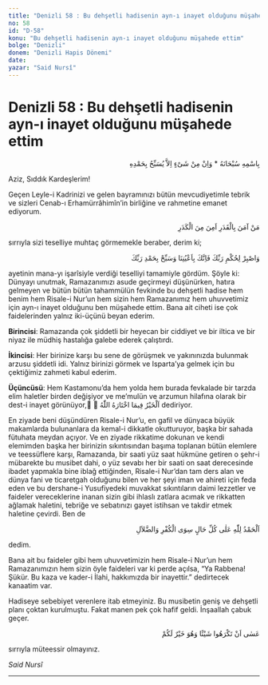 ```yaml
---
title: "Denizli 58 : Bu dehşetli hadisenin ayn-ı inayet olduğunu müşahede ettim"
no: 58
id: "D-58"
konu: "Bu dehşetli hadisenin ayn-ı inayet olduğunu müşahede ettim"
bolge: "Denizli"
donem: "Denizli Hapis Dönemi"
date: 
yazar: "Said Nursî"
---
```


# Denizli 58 : Bu dehşetli hadisenin ayn-ı inayet olduğunu müşahede ettim

<p class="arabic" dir="rtl" title="Meal: “Subhân Allah’ın adıyla” * “Hiçbir şey yoktur ki O'nu hamd ile tesbih etmesin” [İsrâ 17:44]">بِاسْمِهِ سُبْحَانَهُ * وَاِنْ مِنْ شَىْءٍ اِلاَّ يُسَبِّحُ بِحَمْدِهِ</p>

Aziz, Sıddık Kardeşlerim!

Geçen Leyle-i Kadrinizi ve gelen bayramınızı bütün mevcudiyetimle tebrik ve sizleri Cenab-ı Erhamürrâhimîn’in birliğine ve rahmetine emanet ediyorum.

<p class="arabic" dir="rtl" title="Meal: “Kadere iman eden, kederden emin olur.”">مَنْ آمَنَ بِالْقَدَرِ اَمِنَ مِنَ الْكَدَرِ</p>

sırrıyla sizi teselliye muhtaç görmemekle beraber, derim ki;

<p class="arabic" dir="rtl" title="Meal: “Sen rabbinin hükmünü sabırla bekle, kuşkusuz sen bizim gözetim ve korumamız altındasın. (Her kalktığında) rabbini hamd ile tesbih et.” [Tûr Suresi, 52:48]">وَاصْبِرْ لِحُكْمِ رَبِّكَ فَاِنَّكَ بِاَعْيُنِنَا وَسَبِّحْ بِحَمْدِ رَبِّكَ</p>

ayetinin mana-yı işarîsiyle verdiği teselliyi tamamiyle gördüm. Şöyle ki: Dünyayı unutmak, Ramazanımızı asude geçirmeyi düşünürken, hatıra gelmeyen ve bütün bütün tahammülün fevkinde bu dehşetli hadise hem benim hem Risale-i Nur’un hem sizin hem Ramazanımız hem uhuvvetimiz için ayn-ı inayet olduğunu ben müşahede ettim. Bana ait ciheti ise çok faidelerinden yalnız iki-üçünü beyan ederim.

**Birincisi**: Ramazanda çok şiddetli bir heyecan bir ciddiyet ve bir iltica ve bir niyaz ile müdhiş hastalığa galebe ederek çalıştırdı.

**İkincisi**: Her birinize karşı bu sene de görüşmek ve yakınınızda bulunmak arzusu şiddetli idi. Yalnız birinizi görmek ve Isparta’ya gelmek için bu çektiğimiz zahmeti kabul ederim.

**Üçüncüsü**: Hem Kastamonu’da hem yolda hem burada fevkalade bir tarzda elim haletler birden değişiyor ve me’mulün ve arzumun hilafına olarak bir dest-i inayet görünüyor, ُ ُ<span class="arabic" dir="rtl" title="Meal: “Hayr, Allah’ın takdir ettiğindedir.”">اَلْخَيْرُ فِيمَا اخْتَارَهُ اللّٰهُ</span> dediriyor.

En ziyade beni düşündüren Risale-i Nur’u, en gafil ve dünyaca büyük makamlarda bulunanlara da kemal-i dikkatle okutturuyor, başka bir sahada fütuhata meydan açıyor. Ve en ziyade rikkatime dokunan ve kendi elemimden başka her birinizin sıkıntısından başıma toplanan bütün elemlere ve teessüflere karşı, Ramazanda, bir saati yüz saat hükmüne getiren o şehr-i mübarekte bu musibet dahi, o yüz sevabı her bir saati on saat derecesinde ibadet yapmakla bine iblağ ettiğinden, Risale-i Nur’dan tam ders alan ve dünya fani ve ticaretgah olduğunu bilen ve her şeyi iman ve ahireti için feda eden ve bu dershane-i Yusufiyedeki muvakkat sıkıntıların daimi lezzetler ve faideler vereceklerine inanan sizin gibi ihlaslı zatlara acımak ve rikkatten ağlamak haletini, tebriğe ve sebatınızı gayet istihsan ve takdir etmek haletine çevirdi. Ben de

<p class="arabic" dir="rtl" title="Meal: “Küfür ve dalâlet dışında her türlü halimiz için Allah’a hamd olsun.” ">اَلْحَمْدُ لِلّٰهِ عَلٰى كُلِّ حَالٍ سِوَى الْكُفْرِ وَالضَّلاَلِ</p>

dedim.

Bana ait bu faideler gibi hem uhuvvetimizin hem Risale-i Nur’un hem Ramazanımızın hem sizin öyle faideleri var ki perde açılsa, “Ya Rabbena! Şükür. Bu kaza ve kader-i İlahi, hakkımızda bir inayettir.” dedirtecek kanaatim var.

Hadiseye sebebiyet verenlere itab etmeyiniz. Bu musibetin geniş ve dehşetli planı çoktan kurulmuştu. Fakat manen pek çok hafif geldi. İnşaallah çabuk geçer.

<p class="arabic" dir="rtl" title="Meal: “Olur ki, bir şey sizin için hayırlı iken, siz onu hoş görmezsiniz.” [Bakara Sûresi, 2:216]">عَسٰى‮ ‬اَنْ‮ ‬تَكْرَهُوا‮ ‬شَيْئًا‮ ‬وَهُوَ‮ ‬خَيْرٌ‮ ‬لَكُمْ</p>

sırrıyla müteessir olmayınız.

*Said Nursî*

***
